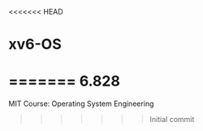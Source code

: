 <<<<<<< HEAD
# xv6-OS
=======
6.828
=====

MIT Course: Operating System Engineering
>>>>>>> Initial commit
